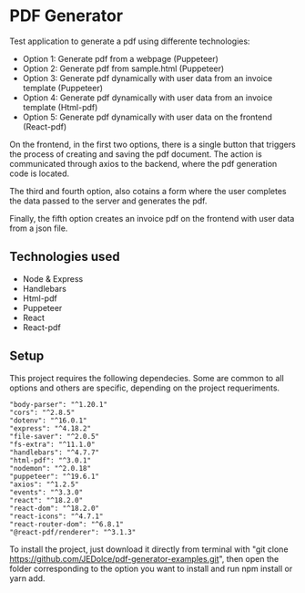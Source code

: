 # PDF Generator

Test application to generate a pdf using differente technologies:

 - Option 1: Generate pdf from a webpage (Puppeteer)
 - Option 2: Generate pdf from sample.html (Puppeteer)
 - Option 3: Generate pdf dynamically with user data from an invoice template (Puppeteer)
 - Option 4: Generate pdf dynamically with user data from an invoice template (Html-pdf)
 - Option 5: Generate pdf dynamically with user data on the frontend (React-pdf)

On the frontend, in the first two options, there is a single button that triggers the process of 
creating and saving the pdf document. The action is communicated through axios to the backend, 
where the pdf generation code is located. 

The third and fourth option, also cotains a form where the user completes the data passed to the 
server and generates the pdf.

Finally, the fifth option creates an invoice pdf on the frontend with user data from a json file. 

## Technologies used

- Node & Express
- Handlebars
- Html-pdf
- Puppeteer
- React
- React-pdf

## Setup

This project requires the following dependecies. Some are common to all options and others are specific,
depending on the project requeriments.
    
    "body-parser": "^1.20.1"
    "cors": "^2.8.5"
    "dotenv": "^16.0.1"
    "express": "^4.18.2"
    "file-saver": "^2.0.5"
    "fs-extra": "^11.1.0"
    "handlebars": "^4.7.7"
    "html-pdf": "^3.0.1"
    "nodemon": "^2.0.18"
    "puppeteer": "^19.6.1"
    "axios": "^1.2.5"
    "events": "^3.3.0"
    "react": "^18.2.0"
    "react-dom": "^18.2.0"
    "react-icons": "^4.7.1"
    "react-router-dom": "^6.8.1"
    "@react-pdf/renderer": "^3.1.3"

To install the project, just download it directly from terminal with "git clone https://github.com/JEDolce/pdf-generator-examples.git", then open the folder corresponding to the option you want to install and run npm install or yarn add. 

